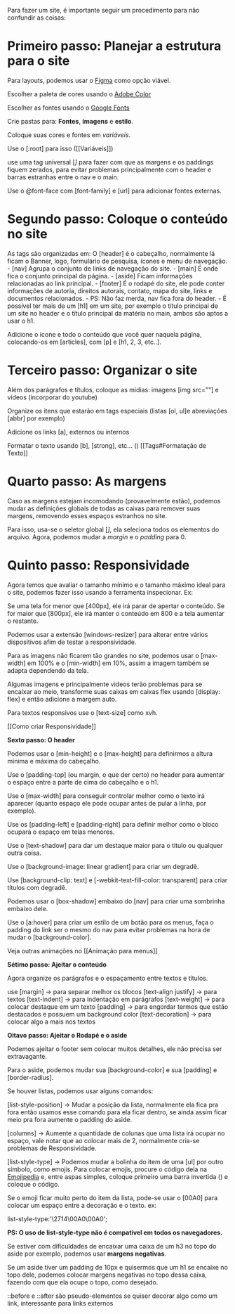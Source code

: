 
Para fazer um site, é importante seguir um procedimento para não confundir as coisas:


# Primeiro passo: Planejar a estrutura para o site

Para layouts, podemos usar o [Figma](https://www.figma.com/pt-br/) como opção viável.

Escolher a paleta de cores usando o [Adobe Color](https://color.adobe.com)

Escolher as fontes usando o [Google Fonts](https://fonts.google.com/)

Crie pastas para: **Fontes**, **imagens** e **estilo**.

Coloque suas cores e fontes em *variáveis*.

Use o [:root] para isso ([[Variáveis]])

use uma tag universal [*]* para fazer com que as margens e os paddings fiquem zerados, para evitar problemas principalmente com o header e barras estranhas entre o nav e o main.

Use o @font-face com [font-family] e [url] para adicionar fontes externas.




# Segundo passo: Coloque o conteúdo no site

As tags são organizadas em:
	O [header] é o cabeçalho, normalmente lá ficam o Banner, logo, formulário de pesquisa, ícones e menu de navegação.
	-
	[nav] Agrupa o conjunto de links de navegação do site.
	-
	[main] É onde fica o conjunto principal da página.
	-
	[aside] Ficam informações relacionadas ao link principal.
	-
	[footer] É o rodapé do site, ele pode conter informações de autoria, direitos autorais, contato, mapa do site, links e documentos relacionados.
	-
	PS: Não faz merda, nav fica fora do header.
	-
	É possível ter mais de um [h1] em um site, por exemplo o título principal de um site no header e o título principal da matéria no main, ambos são aptos a usar o h1.

Adicione o ícone e todo o conteúdo que você quer naquela página, colocando-os em [articles], com [p] e [h1, 2, 3, etc..].




# Terceiro passo: Organizar o site


Além dos parágrafos e títulos, coloque as mídias: imagens [img src=""] e vídeos (incorporar do youtube)

Organize os itens que estarão em tags especiais (listas [ol, ul]e abreviações [abbr] por exemplo)

Adicione os links [a], externos ou internos

Formatar o texto usando [b], [strong], etc... () [[Tags#Formatação de Texto]]




# Quarto passo: As margens

Caso as margens estejam incomodando (provavelmente estão), podemos mudar as definições globais de todas as caixas para remover suas margens, removendo esses espaços estranhos no site.

Para isso, usa-se o seletor global [*]*, ela seleciona todos os elementos do arquivo. Agora, podemos mudar a *margin* e o *padding* para 0.




# Quinto passo: Responsividade


Agora temos que avaliar o tamanho mínimo e o tamanho máximo ideal para o site, podemos fazer isso usando a ferramenta inspecionar. Ex:

Se uma tela for menor que [400px], ele irá parar de apertar o conteúdo.
Se for maior que [800px], ele irá manter o conteúdo em 800 e a tela aumentar o restante.

Podemos usar a extensão [windows-resizer] para alterar entre vários dispositivos afim de testar a responsividade.

Para as imagens não ficarem tão grandes no site, podemos usar o [max-width] em 100% e o [min-width] em 10%, assim a imagem também se adapta dependendo da tela.

Algumas imagens e principalmente videos terão problemas para se encaixar ao meio, transforme suas caixas em caixas flex usando [display: flex] e então adicione a margem auto.

Para textos responsivos use o [text-size] como xvh.

[[Como criar Responsividade]]




**Sexto passo: O header**

Podemos usar o [min-height] e o [max-height] para definirmos a altura mínima e máxima do cabeçalho.

Use o [padding-top] (ou margin, o que der certo) no header para aumentar o espaço entre a parte de cima do cabeçalho e o h1.

Use o [max-width] para conseguir controlar melhor como o texto irá aparecer (quanto espaço ele pode ocupar antes de pular a linha, por exemplo).

Use os [padding-left] e [padding-right] para definir melhor como o bloco ocupará o espaço em telas menores.

Use o [text-shadow] para dar um destaque maior para o título ou qualquer outra coisa.

Use o [background-image: linear gradient] para criar um degradê.

Use [background-clip: text] e [-webkit-text-fill-color: transparent] para criar títulos com degradê.

Podemos usar o [box-shadow] embaixo do [nav] para criar uma sombrinha embaixo dele.

Use o [a:hover] para criar um estilo de um botão para os menus, faça o padding do link ser o mesmo do nav para evitar problemas na hora de mudar o [background-color].

Veja outras animações no [[Animação para menus]]




**Sétimo passo: Ajeitar o conteúdo**

Agora organize os parágrafos e o espaçamento entre textos e títulos.

use [margin] -> para separar melhor os blocos
[text-align justify] -> para textos
[text-indent] -> para indentação em parágrafos
[text-weight] -> para colocar destaque em um texto
[padding] -> para engordar termos que estão destacados e possuem um background color
[text-decoration] -> para colocar algo a mais nos textos




**Oitavo passo: Ajeitar o Rodapé e o aside**

Podemos ajeitar o footer sem colocar muitos detalhes, ele não precisa ser extravagante.


Para o aside, podemos mudar sua [background-color] e sua [padding] e [border-radius].

Se houver listas, podemos usar alguns comandos:

[list-style-position] -> Mudar a posição da lista, normalmente ela fica pra fora então usamos esse comando para ela ficar dentro, se ainda assim ficar meio pra fora aumente o padding do aside.

[columns] -> Aumente a quantidade de colunas que uma lista irá ocupar no espaço, vale notar que ao colocar mais de 2, normalmente cria-se problemas de Responsividade.

[list-style-type] -> Podemos mudar a bolinha do item de uma [ul] por outro símbolo, como emojis.
Para colocar emojis, procure o código dela na [Emojipedia](https://emojipedia.org) e, entre aspas simples, coloque primeiro uma barra invertida (\) e coloque o código.

Se o emoji ficar muito perto do item da lista, pode-se usar o [00A0] para colocar um espaço entre a decoração e o texto. ex:

list-style-type:'\2714\00A0\00A0';

**PS: O uso de list-style-type não é compatível em todos os navegadores.**

Se estiver com dificuldades de encaixar uma caixa de um h3 no topo do aside por exemplo, podemos usar **margens negativas**.

Se um aside tiver um padding de 10px e quisermos que um h1 se encaixe no topo dele, podemos colocar margens negativas no topo dessa caixa, fazendo com que ela ocupe o topo, como desejado.

::before e ::after são pseudo-elementos se quiser decorar algo como um link, interessante para links externos